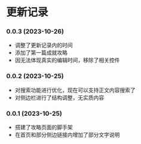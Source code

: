 # 更新记录

### 0.0.3 (2023-10-26)

*  调整了更新记录内的时间
*  添加了第一篇成就攻略
*  因无法体现真实的编辑时间，移除了相关控件

### 0.0.2 (2023-10-25)
*  对搜索功能进行优化，现在可以支持正文内容搜索了
*  对侧边栏进行了结构调整，无实质内容

### 0.0.1 (2023-10-25)
* 搭建了攻略页面的脚手架
* 在首页和部分侧边链接内增加了部分文字说明
